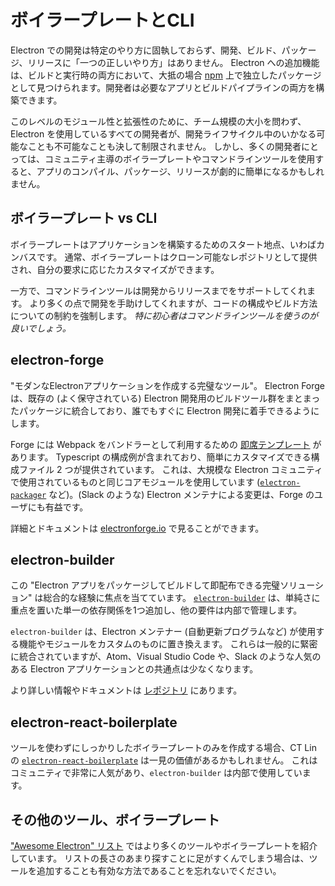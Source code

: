 # ボイラープレートとCLI

Electron での開発は特定のやり方に固執しておらず、開発、ビルド、パッケージ、リリースに「一つの正しいやり方」はありません。 Electron への追加機能は、ビルドと実行時の両方において、大抵の場合 [npm](https://www.npmjs.com/search?q=electron) 上で独立したパッケージとして見つけられます。開発者は必要なアプリとビルドパイプラインの両方を構築できます。

このレベルのモジュール性と拡張性のために、チーム規模の大小を問わず、Electron を使用しているすべての開発者が、開発ライフサイクル中のいかなる可能なことも不可能なことも決して制限されません。 しかし、多くの開発者にとっては、コミュニティ主導のボイラープレートやコマンドラインツールを使用すると、アプリのコンパイル、パッケージ、リリースが劇的に簡単になるかもしれません。

## ボイラープレート vs CLI

ボイラープレートはアプリケーションを構築するためのスタート地点、いわばカンバスです。 通常、ボイラープレートはクローン可能なレポジトリとして提供され、自分の要求に応じたカスタマイズができます。

一方で、コマンドラインツールは開発からリリースまでをサポートしてくれます。 より多くの点で開発を手助けしてくれますが、コードの構成やビルド方法についての制約を強制します。 *特に初心者はコマンドラインツールを使うのが良いでしょう。*

## electron-forge

"モダンなElectronアプリケーションを作成する完璧なツール"。 Electron Forge は、既存の (よく保守されている) Electron 開発用のビルドツール群をまとまったパッケージに統合しており、誰でもすぐに Electron 開発に着手できるようにします。

Forge には Webpack をバンドラーとして利用するための [即席テンプレート](https://electronforge.io/templates) があります。 Typescript の構成例が含まれており、簡単にカスタマイズできる構成ファイル 2 つが提供されています。 これは、大規模な Electron コミュニティで使用されているものと同じコアモジュールを使用しています ([`electron-packager`](https://github.com/electron/electron-packager) など)。(Slack のような) Electron メンテナによる変更は、Forge のユーザにも有益です。

詳細とドキュメントは [electronforge.io](https://electronforge.io/) で見ることができます。

## electron-builder

この "Electron アプリをパッケージしてビルドして即配布できる完璧ソリューション" は総合的な経験に焦点を当てています。 [`electron-builder`](https://github.com/electron-userland/electron-builder) は、単純さに重点を置いた単一の依存関係を1つ追加し、他の要件は内部で管理します。

`electron-builder` は、Electron メンテナー (自動更新プログラムなど) が使用する機能やモジュールをカスタムのものに置き換えます。 これらは一般的に緊密に統合されていますが、Atom、Visual Studio Code や、Slack のような人気のある Electron アプリケーションとの共通点は少なくなります。

より詳しい情報やドキュメントは [レポジトリ](https://github.com/electron-userland/electron-builder) にあります。

## electron-react-boilerplate

ツールを使わずにしっかりしたボイラープレートのみを作成する場合、CT Lin の [`electron-react-boilerplate`](https://github.com/chentsulin/electron-react-boilerplate) は一見の価値があるかもしれません。 これはコミュニティで非常に人気があり、`electron-builder` は内部で使用しています。

## その他のツール、ボイラープレート

["Awesome Electron" リスト](https://github.com/sindresorhus/awesome-electron#boilerplates) ではより多くのツールやボイラープレートを紹介しています。 リストの長さのあまり探すことに足がすくんでしまう場合は、ツールを追加することも有効な方法であることを忘れないでください。
